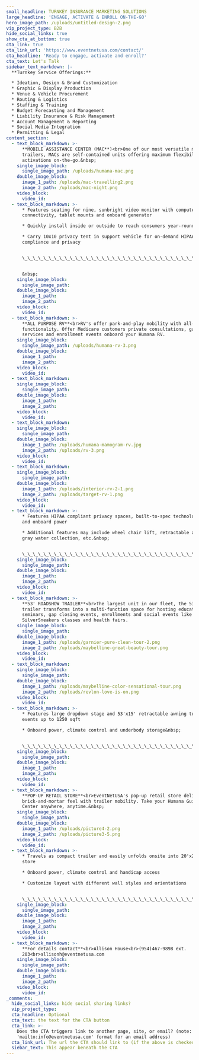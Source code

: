 ```yaml
---
small_headline: TURNKEY INSURANCE MARKETING SOLUTIONS
large_headline: 'ENGAGE, ACTIVATE & ENROLL ON-THE-GO'
hero_image_path: /uploads/untitled-design-2.png
vip_project_type: B2B
hide_social_links: true
show_cta_at_bottom: true
cta_link: true
cta_link_url: 'https://www.eventnetusa.com/contact/'
cta_headline: 'Ready to engage, activate and enroll?'
cta_text: Let's Talk
sidebar_text_markdown: |-
  **Turnkey Service Offerings:**

  * Ideation, Design & Brand Customization
  * Graphic & Display Production
  * Venue & Vehicle Procurement
  * Routing & Logistics
  * Staffing & Training
  * Budget Forecasting and Management
  * Liability Insurance & Risk Management
  * Account Management & Reporting
  * Social Media Integration
  * Permitting & Legal
content_section:
  - text_block_markdown: >-
      **MOBILE ASSISTANCE CENTER (MAC**)<br>One of our most versatile marketing
      trailers, MACs are self-contained units offering maximum flexibility for
      activations on-the-go.&nbsp;
    single_image_block:
      single_image_path: /uploads/humana-mac.png
    double_image_block:
      image_1_path: /uploads/mac-travelling2.png
      image_2_path: /uploads/mac-night.png
    video_block:
      video_id:
  - text_block_markdown: >-
      * Features seating for nine, sunbright video monitor with computer
      connectivity, tablet mounts and onboard generator

      * Quickly install inside or outside to reach consumers year-round

      * Carry 10x10 privacy tent in support vehicle for on-demand HIPAA
      compliance and privacy


      \_\_\_\_\_\_\_\_\_\_\_\_\_\_\_\_\_\_\_\_\_\_\_\_\_\_\_\_\_\_\_\_\_\_\_\_\_\_\_\_\_\_\_\_\_\_\_\_\_\_\_\_\_\_\_\_\_\_\_\_\_\_\_\_\_\_\_\_\_\_\_\_\_\_\_\_\_\_\_\_\_\_\_\_\_\_\_\_\_\_\_\_\_\_\_\_\_\_\_


      &nbsp;
    single_image_block:
      single_image_path:
    double_image_block:
      image_1_path:
      image_2_path:
    video_block:
      video_id:
  - text_block_markdown: >-
      **ALL PURPOSE RV**<br>RV's offer park-and-play mobility with all-purpose
      functionality. Offer Medicare customers private consultations, gap closing
      services and enrollment events onboard your Humana RV.
    single_image_block:
      single_image_path: /uploads/humana-rv-3.png
    double_image_block:
      image_1_path:
      image_2_path:
    video_block:
      video_id:
  - text_block_markdown:
    single_image_block:
      single_image_path:
    double_image_block:
      image_1_path:
      image_2_path:
    video_block:
      video_id:
  - text_block_markdown:
    single_image_block:
      single_image_path:
    double_image_block:
      image_1_path: /uploads/humana-mamogram-rv.jpg
      image_2_path: /uploads/rv-3.png
    video_block:
      video_id:
  - text_block_markdown:
    single_image_block:
      single_image_path:
    double_image_block:
      image_1_path: /uploads/interior-rv-2-1.png
      image_2_path: /uploads/target-rv-1.png
    video_block:
      video_id:
  - text_block_markdown: >-
      * Features HIPAA compliant privacy spaces, built-to-spec technology hookup
      and onboard power

      * Additional features may include wheel chair lift, retractable awing and
      gray water collection, etc.&nbsp;


      \_\_\_\_\_\_\_\_\_\_\_\_\_\_\_\_\_\_\_\_\_\_\_\_\_\_\_\_\_\_\_\_\_\_\_\_\_\_\_\_\_\_\_\_\_\_\_\_\_\_\_\_\_\_\_\_\_\_\_\_\_\_\_\_\_\_\_\_\_\_\_\_\_\_\_\_\_\_\_\_\_\_\_\_\_\_\_\_\_\_\_\_\_\_\_\_\_\_\_
    single_image_block:
      single_image_path:
    double_image_block:
      image_1_path:
      image_2_path:
    video_block:
      video_id:
  - text_block_markdown: >-
      **53' ROADSHOW TRAILER**<br>The largest unit in our fleet, the 53' event
      trailer transforms into a multi-function space for hosting education
      seminars, gap closing events, enrollments and social events like
      SilverSneakers classes and health fairs.
    single_image_block:
      single_image_path:
    double_image_block:
      image_1_path: /uploads/garnier-pure-clean-tour-2.png
      image_2_path: /uploads/maybelline-great-beauty-tour.png
    video_block:
      video_id:
  - text_block_markdown:
    single_image_block:
      single_image_path:
    double_image_block:
      image_1_path: /uploads/maybelline-color-sensational-tour.png
      image_2_path: /uploads/revlon-love-is-on.png
    video_block:
      video_id:
  - text_block_markdown: >-
      * Features large dropdown stage and 53'x15' retractable awning to create
      events up to 1250 sqft

      * Onboard power, climate control and underbody storage&nbsp;


      \_\_\_\_\_\_\_\_\_\_\_\_\_\_\_\_\_\_\_\_\_\_\_\_\_\_\_\_\_\_\_\_\_\_\_\_\_\_\_\_\_\_\_\_\_\_\_\_\_\_\_\_\_\_\_\_\_\_\_\_\_\_\_\_\_\_\_\_\_\_\_\_\_\_\_\_\_\_\_\_\_\_\_\_\_\_\_\_\_\_\_\_\_\_\_\_\_\_\_
    single_image_block:
      single_image_path:
    double_image_block:
      image_1_path:
      image_2_path:
    video_block:
      video_id:
  - text_block_markdown: >-
      **POP-UP RETAIL STORE**<br>EventNetUSA's pop-up retail store delivers
      brick-and-mortar feel with trailer mobility. Take your Humana Guidance
      Center anywhere, anytime.&nbsp;
    single_image_block:
      single_image_path:
    double_image_block:
      image_1_path: /uploads/picture4-2.png
      image_2_path: /uploads/picture3-5.png
    video_block:
      video_id:
  - text_block_markdown: >-
      * Travels as compact trailer and easily unfolds onsite into 20'x20' pop-up
      store

      * Onboard power, climate control and handicap access

      * Customize layout with different wall styles and orientations


      \_\_\_\_\_\_\_\_\_\_\_\_\_\_\_\_\_\_\_\_\_\_\_\_\_\_\_\_\_\_\_\_\_\_\_\_\_\_\_\_\_\_\_\_\_\_\_\_\_\_\_\_\_\_\_\_\_\_\_\_\_\_\_\_\_\_\_\_\_\_\_\_\_\_\_\_\_\_\_\_\_\_\_\_\_\_\_\_\_\_\_\_\_\_\_\_\_\_\_
    single_image_block:
      single_image_path:
    double_image_block:
      image_1_path:
      image_2_path:
    video_block:
      video_id:
  - text_block_markdown: >-
      **For details contact**<br>Allison House<br>(954)467-9898 ext.
      203<br>allisonh@eventnetusa.com
    single_image_block:
      single_image_path:
    double_image_block:
      image_1_path:
      image_2_path:
    video_block:
      video_id:
_comments:
  hide_social_links: hide social sharing links?
  vip_project_type:
  cta_headline: Optional
  cta_text: the text for the CTA button
  cta_link: >-
    Does the CTA triggera link to another page, site, or email? (note: use
    'mailto:info@eventnetusa.com' format for an email address)
  cta_link_url: The url the CTA should link to (if the above is checked)
  siebar_text: This appear beneath the CTA
---
```



